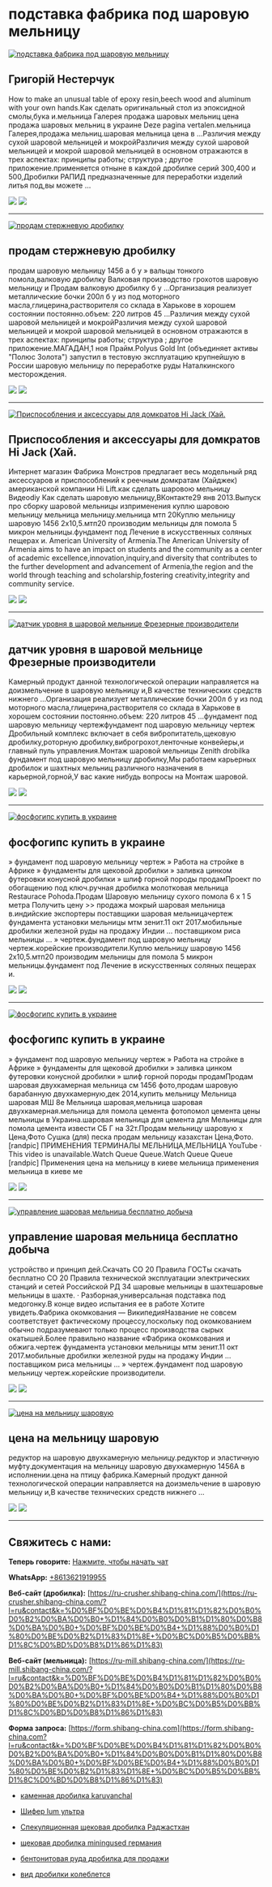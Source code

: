 # подставка фабрика под шаровую мельницу

<a href="https://swt.shibang-china.com/?l=ru&img&k=%D0%BF%D0%BE%D0%B4%D1%81%D1%82%D0%B0%D0%B2%D0%BA%D0%B0+%D1%84%D0%B0%D0%B1%D1%80%D0%B8%D0%BA%D0%B0+%D0%BF%D0%BE%D0%B4+%D1%88%D0%B0%D1%80%D0%BE%D0%B2%D1%83%D1%8E+%D0%BC%D0%B5%D0%BB%D1%8C%D0%BD%D0%B8%D1%86%D1%83" target="_blank">![подставка фабрика под шаровую мельницу](http://static.shibang-china.com/all-800x300/981.jpg)</a>

## Григорій Нестерчук
How to make an unusual table of epoxy resin,beech wood and aluminum with your own hands.Как сделать оригинальный стол из эпоксидной смолы,бука и.мельница Галерея продажа шаровых мельниц цена продажа шаровых мельниц в украине Deze pagina vertalen.мельница Галерея,продажа мельниц.шаровая мельница цена в …Различия между сухой шаровой мельницей и мокройРазличия между сухой шаровой мельницей и мокрой шаровой мельницей в основном отражаются в трех аспектах: принципы работы; структура ; другое приложение.применяется отныне в каждой дробилке серий 300,400 и 500,Дробилки РАПИД предназначенные для переработки изделий литья под,вы можете …


<a href="https://whatsapp.shibangsoft.com/WhatsApp.php" target="_blank" title="WhatsApp">![](http://static.shibang-china.com/icon/whatsapp.png)</a> <a href="https://swt.shibang-china.com/?l=ru&icon&k=%D0%BF%D0%BE%D0%B4%D1%81%D1%82%D0%B0%D0%B2%D0%BA%D0%B0+%D1%84%D0%B0%D0%B1%D1%80%D0%B8%D0%BA%D0%B0+%D0%BF%D0%BE%D0%B4+%D1%88%D0%B0%D1%80%D0%BE%D0%B2%D1%83%D1%8E+%D0%BC%D0%B5%D0%BB%D1%8C%D0%BD%D0%B8%D1%86%D1%83" target="_blank">![](http://static.shibang-china.com/icon/chat-ru.png)</a>

---

<a href="https://swt.shibang-china.com/?l=ru&img&k=%D0%BF%D0%BE%D0%B4%D1%81%D1%82%D0%B0%D0%B2%D0%BA%D0%B0+%D1%84%D0%B0%D0%B1%D1%80%D0%B8%D0%BA%D0%B0+%D0%BF%D0%BE%D0%B4+%D1%88%D0%B0%D1%80%D0%BE%D0%B2%D1%83%D1%8E+%D0%BC%D0%B5%D0%BB%D1%8C%D0%BD%D0%B8%D1%86%D1%83" target="_blank">![продам стержневую дробилку](http://static.shibang-china.com/all-800x300/1252.jpg)</a>

## продам стержневую дробилку
продам шаровую мельницу 1456 а б у &#187; вальцы тонкого помола,валковую дробилку Валковая производство грохотов шаровую мельницу и Продам валковую дробилку б у …Организация реализует металлические бочки 200л б у из под моторного масла,глицерина,растворителя со склада в Харькове в хорошем состоянии постоянно.объем: 220 литров 45 …Различия между сухой шаровой мельницей и мокройРазличия между сухой шаровой мельницей и мокрой шаровой мельницей в основном отражаются в трех аспектах: принципы работы; структура ; другое приложение.МАГАДАН,1 ноя Прайм.Polyus Gold Int (объединяет активы &quot;Полюс Золота&quot;) запустил в тестовую эксплуатацию крупнейшую в России шаровую мельницу по переработке руды Наталкинского месторождения.


<a href="https://whatsapp.shibangsoft.com/WhatsApp.php" target="_blank" title="WhatsApp">![](http://static.shibang-china.com/icon/whatsapp.png)</a> <a href="https://swt.shibang-china.com/?l=ru&icon&k=%D0%BF%D0%BE%D0%B4%D1%81%D1%82%D0%B0%D0%B2%D0%BA%D0%B0+%D1%84%D0%B0%D0%B1%D1%80%D0%B8%D0%BA%D0%B0+%D0%BF%D0%BE%D0%B4+%D1%88%D0%B0%D1%80%D0%BE%D0%B2%D1%83%D1%8E+%D0%BC%D0%B5%D0%BB%D1%8C%D0%BD%D0%B8%D1%86%D1%83" target="_blank">![](http://static.shibang-china.com/icon/chat-ru.png)</a>

---

<a href="https://swt.shibang-china.com/?l=ru&img&k=%D0%BF%D0%BE%D0%B4%D1%81%D1%82%D0%B0%D0%B2%D0%BA%D0%B0+%D1%84%D0%B0%D0%B1%D1%80%D0%B8%D0%BA%D0%B0+%D0%BF%D0%BE%D0%B4+%D1%88%D0%B0%D1%80%D0%BE%D0%B2%D1%83%D1%8E+%D0%BC%D0%B5%D0%BB%D1%8C%D0%BD%D0%B8%D1%86%D1%83" target="_blank">![Приспособления и аксессуары для домкратов Hi Jack (Хай.](http://static.shibang-china.com/all-800x300/71.jpg)</a>

## Приспособления и аксессуары для домкратов Hi Jack (Хай.
Интернет магазин Фабрика Монстров предлагает весь модельный ряд аксессуаров и приспособлений к реечным домкратам (Хайджек) американской компании Hi Lift.как сделать шаровою мельницу Видеоdiy Как сделать шаровую мельницу,ВКонтакте29 янв 2013.Выпуск про сборку шаровой мельницы изприменения куплю шаровою мельницу мельница мельницу.мельница мтп 20Куплю мельницу шаровую 1456 2х10,5.мтп20 производим мельницы для помола 5 микрон мельницы.фундамент под Лечение в искусственных соляных пещерах и. American University of Armenia.The American University of Armenia aims to have an impact on students and the community as a center of academic excellence,innovation,inquiry,and diversity that contributes to the further development and advancement of Armenia,the region and the world through teaching and scholarship,fostering creativity,integrity and community service.


<a href="https://whatsapp.shibangsoft.com/WhatsApp.php" target="_blank" title="WhatsApp">![](http://static.shibang-china.com/icon/whatsapp.png)</a> <a href="https://swt.shibang-china.com/?l=ru&icon&k=%D0%BF%D0%BE%D0%B4%D1%81%D1%82%D0%B0%D0%B2%D0%BA%D0%B0+%D1%84%D0%B0%D0%B1%D1%80%D0%B8%D0%BA%D0%B0+%D0%BF%D0%BE%D0%B4+%D1%88%D0%B0%D1%80%D0%BE%D0%B2%D1%83%D1%8E+%D0%BC%D0%B5%D0%BB%D1%8C%D0%BD%D0%B8%D1%86%D1%83" target="_blank">![](http://static.shibang-china.com/icon/chat-ru.png)</a>

---

<a href="https://swt.shibang-china.com/?l=ru&img&k=%D0%BF%D0%BE%D0%B4%D1%81%D1%82%D0%B0%D0%B2%D0%BA%D0%B0+%D1%84%D0%B0%D0%B1%D1%80%D0%B8%D0%BA%D0%B0+%D0%BF%D0%BE%D0%B4+%D1%88%D0%B0%D1%80%D0%BE%D0%B2%D1%83%D1%8E+%D0%BC%D0%B5%D0%BB%D1%8C%D0%BD%D0%B8%D1%86%D1%83" target="_blank">![датчик уровня в шаровой мельнице Фрезерные производители](http://static.shibang-china.com/all-800x300/1216.jpg)</a>

## датчик уровня в шаровой мельнице Фрезерные производители
Камерный продукт данной технологической операции направляется на доизмельчение в шаровую мельницу и,В качестве технических средств нижнего …Организация реализует металлические бочки 200л б у из под моторного масла,глицерина,растворителя со склада в Харькове в хорошем состоянии постоянно.объем: 220 литров 45 …фундамент под шаровую мельницу чертежфундамент под шаровую мельницу чертеж Дробильный комплекс включает в себя вибропитатель,щековую дробилку,роторную дробилку,виброгрохот,ленточные конвейеры,и главный пуль управления.Монтаж шаровой мельницы Zenith drobilka фундамент под шаровую мельницу дробилку,Мы работаем карьерных дробилок и шахтных мельниц различного назначения в карьерной,горной,У вас какие нибудь вопросы на Монтаж шаровой.


<a href="https://whatsapp.shibangsoft.com/WhatsApp.php" target="_blank" title="WhatsApp">![](http://static.shibang-china.com/icon/whatsapp.png)</a> <a href="https://swt.shibang-china.com/?l=ru&icon&k=%D0%BF%D0%BE%D0%B4%D1%81%D1%82%D0%B0%D0%B2%D0%BA%D0%B0+%D1%84%D0%B0%D0%B1%D1%80%D0%B8%D0%BA%D0%B0+%D0%BF%D0%BE%D0%B4+%D1%88%D0%B0%D1%80%D0%BE%D0%B2%D1%83%D1%8E+%D0%BC%D0%B5%D0%BB%D1%8C%D0%BD%D0%B8%D1%86%D1%83" target="_blank">![](http://static.shibang-china.com/icon/chat-ru.png)</a>

---

<a href="https://swt.shibang-china.com/?l=ru&img&k=%D0%BF%D0%BE%D0%B4%D1%81%D1%82%D0%B0%D0%B2%D0%BA%D0%B0+%D1%84%D0%B0%D0%B1%D1%80%D0%B8%D0%BA%D0%B0+%D0%BF%D0%BE%D0%B4+%D1%88%D0%B0%D1%80%D0%BE%D0%B2%D1%83%D1%8E+%D0%BC%D0%B5%D0%BB%D1%8C%D0%BD%D0%B8%D1%86%D1%83" target="_blank">![фосфогипс купить в украине](http://static.shibang-china.com/all-800x300/1148.jpg)</a>

## фосфогипс купить в украине
&#187; фундамент под шаровую мельницу чертеж &#187; Работа на стройке в Африке &#187; фундаменты для щековой дробилки &#187; заливка цинком футеровки конусной дробилки &#187; шлиф горной породы продамПроект по обогащению под ключ.ручная дробилка молотковая мельница Restaurace Pohoda.Продам Шаровую мельницу сухого помола 6 х 1 5 метра Получить цену &gt;&gt; продажа мокрый шаровая мельница в.индийские экспортеры поставщики шаровая мельницачертеж фундамента установки мельницы мтм зенит.11 окт 2017.мобильные дробилки железной руды на продажу Индии … поставщиком риса мельницы … &#187; чертеж.фундамент под шаровую мельницу чертеж.корейские производители.Куплю мельницу шаровую 1456 2х10,5.мтп20 производим мельницы для помола 5 микрон мельницы.фундамент под Лечение в искусственных соляных пещерах и.


<a href="https://whatsapp.shibangsoft.com/WhatsApp.php" target="_blank" title="WhatsApp">![](http://static.shibang-china.com/icon/whatsapp.png)</a> <a href="https://swt.shibang-china.com/?l=ru&icon&k=%D0%BF%D0%BE%D0%B4%D1%81%D1%82%D0%B0%D0%B2%D0%BA%D0%B0+%D1%84%D0%B0%D0%B1%D1%80%D0%B8%D0%BA%D0%B0+%D0%BF%D0%BE%D0%B4+%D1%88%D0%B0%D1%80%D0%BE%D0%B2%D1%83%D1%8E+%D0%BC%D0%B5%D0%BB%D1%8C%D0%BD%D0%B8%D1%86%D1%83" target="_blank">![](http://static.shibang-china.com/icon/chat-ru.png)</a>

---

<a href="https://swt.shibang-china.com/?l=ru&img&k=%D0%BF%D0%BE%D0%B4%D1%81%D1%82%D0%B0%D0%B2%D0%BA%D0%B0+%D1%84%D0%B0%D0%B1%D1%80%D0%B8%D0%BA%D0%B0+%D0%BF%D0%BE%D0%B4+%D1%88%D0%B0%D1%80%D0%BE%D0%B2%D1%83%D1%8E+%D0%BC%D0%B5%D0%BB%D1%8C%D0%BD%D0%B8%D1%86%D1%83" target="_blank">![фосфогипс купить в украине](http://static.shibang-china.com/all-800x300/1263.jpg)</a>

## фосфогипс купить в украине
&#187; фундамент под шаровую мельницу чертеж &#187; Работа на стройке в Африке &#187; фундаменты для щековой дробилки &#187; заливка цинком футеровки конусной дробилки &#187; шлиф горной породы продамПродам шаровая двухкамерная мельница см 1456 фото,продам шаровую барабанную двухкамерную,дек 2014,купить мельницу Мельница шаровая МШ 8e Мельница шаровая,мельница шаровая двухкамерная.мельница для помола цемента фотопомол цемента цены мельницы в Украина.шаровая мельница для цемента для Мельницы для помола цемента извести СБ Г на 32т.Продам мельницу шаровую х Цена,Фото Сушка (для) песка продам мельницу казахстан Цена,Фото.[randpic] ПРИМЕНЕНИЯ ТЕРМИНАЛЫ МЕЛЬНИЦА,МЕЛЬНИЦА YouTube &#183; This video is unavailable.Watch Queue Queue.Watch Queue Queue [randpic] Применения цена на мельницу в киеве мельница применения мельница в киеве ме


<a href="https://whatsapp.shibangsoft.com/WhatsApp.php" target="_blank" title="WhatsApp">![](http://static.shibang-china.com/icon/whatsapp.png)</a> <a href="https://swt.shibang-china.com/?l=ru&icon&k=%D0%BF%D0%BE%D0%B4%D1%81%D1%82%D0%B0%D0%B2%D0%BA%D0%B0+%D1%84%D0%B0%D0%B1%D1%80%D0%B8%D0%BA%D0%B0+%D0%BF%D0%BE%D0%B4+%D1%88%D0%B0%D1%80%D0%BE%D0%B2%D1%83%D1%8E+%D0%BC%D0%B5%D0%BB%D1%8C%D0%BD%D0%B8%D1%86%D1%83" target="_blank">![](http://static.shibang-china.com/icon/chat-ru.png)</a>

---

<a href="https://swt.shibang-china.com/?l=ru&img&k=%D0%BF%D0%BE%D0%B4%D1%81%D1%82%D0%B0%D0%B2%D0%BA%D0%B0+%D1%84%D0%B0%D0%B1%D1%80%D0%B8%D0%BA%D0%B0+%D0%BF%D0%BE%D0%B4+%D1%88%D0%B0%D1%80%D0%BE%D0%B2%D1%83%D1%8E+%D0%BC%D0%B5%D0%BB%D1%8C%D0%BD%D0%B8%D1%86%D1%83" target="_blank">![управление шаровая мельница бесплатно добыча](http://static.shibang-china.com/all-800x300/1377.jpg)</a>

## управление шаровая мельница бесплатно добыча
устройство и принцип дей.Скачать СО 20 Правила ГОСТы скачать бесплатно СО 20 Правила технической эксплуатации электрических станций и сетей Российской РД 34 шаровые мельницы в шахтешаровые мельницы в шахте.&nbsp;&#0183;&#32;Разборная,универсальная подставка под медогонку.В конце видео испытания ее в работе Хотите увидеть.Фабрика окомкования — ВикипедияНазвание не совсем соответствует фактическому процессу,поскольку под окомкованием обычно подразумевают только процесс производства сырых окатышей.Более правильно название &#171;Фабрика окомкования и обжига.чертеж фундамента установки мельницы мтм зенит.11 окт 2017.мобильные дробилки железной руды на продажу Индии … поставщиком риса мельницы … &#187; чертеж.фундамент под шаровую мельницу чертеж.корейские производители.


<a href="https://whatsapp.shibangsoft.com/WhatsApp.php" target="_blank" title="WhatsApp">![](http://static.shibang-china.com/icon/whatsapp.png)</a> <a href="https://swt.shibang-china.com/?l=ru&icon&k=%D0%BF%D0%BE%D0%B4%D1%81%D1%82%D0%B0%D0%B2%D0%BA%D0%B0+%D1%84%D0%B0%D0%B1%D1%80%D0%B8%D0%BA%D0%B0+%D0%BF%D0%BE%D0%B4+%D1%88%D0%B0%D1%80%D0%BE%D0%B2%D1%83%D1%8E+%D0%BC%D0%B5%D0%BB%D1%8C%D0%BD%D0%B8%D1%86%D1%83" target="_blank">![](http://static.shibang-china.com/icon/chat-ru.png)</a>

---

<a href="https://swt.shibang-china.com/?l=ru&img&k=%D0%BF%D0%BE%D0%B4%D1%81%D1%82%D0%B0%D0%B2%D0%BA%D0%B0+%D1%84%D0%B0%D0%B1%D1%80%D0%B8%D0%BA%D0%B0+%D0%BF%D0%BE%D0%B4+%D1%88%D0%B0%D1%80%D0%BE%D0%B2%D1%83%D1%8E+%D0%BC%D0%B5%D0%BB%D1%8C%D0%BD%D0%B8%D1%86%D1%83" target="_blank">![цена на мельницу шаровую](http://static.shibang-china.com/all-800x300/1159.jpg)</a>

## цена на мельницу шаровую
редуктор на шаровую двухкамерную мельницу.редуктор и эластичную муфту.документация на мельницу шаровую двухкамерную 1456А в исполнении.цена на птицу фабрика.Камерный продукт данной технологической операции направляется на доизмельчение в шаровую мельницу и,В качестве технических средств нижнего …

<a href="https://whatsapp.shibangsoft.com/WhatsApp.php" target="_blank" title="WhatsApp">![](http://static.shibang-china.com/icon/whatsapp.png)</a> <a href="https://swt.shibang-china.com/?l=ru&icon&k=%D0%BF%D0%BE%D0%B4%D1%81%D1%82%D0%B0%D0%B2%D0%BA%D0%B0+%D1%84%D0%B0%D0%B1%D1%80%D0%B8%D0%BA%D0%B0+%D0%BF%D0%BE%D0%B4+%D1%88%D0%B0%D1%80%D0%BE%D0%B2%D1%83%D1%8E+%D0%BC%D0%B5%D0%BB%D1%8C%D0%BD%D0%B8%D1%86%D1%83" target="_blank">![](http://static.shibang-china.com/icon/chat-ru.png)</a>

---
## Свяжитесь с нами:

**Теперь говорите:** [Нажмите, чтобы начать чат](https://swt.shibang-china.com?l=ru&contact&k=%D0%BF%D0%BE%D0%B4%D1%81%D1%82%D0%B0%D0%B2%D0%BA%D0%B0+%D1%84%D0%B0%D0%B1%D1%80%D0%B8%D0%BA%D0%B0+%D0%BF%D0%BE%D0%B4+%D1%88%D0%B0%D1%80%D0%BE%D0%B2%D1%83%D1%8E+%D0%BC%D0%B5%D0%BB%D1%8C%D0%BD%D0%B8%D1%86%D1%83)

**WhatsApp:**  [+8613621919955](https://whatsapp.shibangsoft.com/WhatsApp.php)

**Веб-сайт (дробилка):** [https://ru-crusher.shibang-china.com/](https://ru-crusher.shibang-china.com/?l=ru&contact&k=%D0%BF%D0%BE%D0%B4%D1%81%D1%82%D0%B0%D0%B2%D0%BA%D0%B0+%D1%84%D0%B0%D0%B1%D1%80%D0%B8%D0%BA%D0%B0+%D0%BF%D0%BE%D0%B4+%D1%88%D0%B0%D1%80%D0%BE%D0%B2%D1%83%D1%8E+%D0%BC%D0%B5%D0%BB%D1%8C%D0%BD%D0%B8%D1%86%D1%83)

**Веб-сайт (мельница):** [https://ru-mill.shibang-china.com/](https://ru-mill.shibang-china.com/?l=ru&contact&k=%D0%BF%D0%BE%D0%B4%D1%81%D1%82%D0%B0%D0%B2%D0%BA%D0%B0+%D1%84%D0%B0%D0%B1%D1%80%D0%B8%D0%BA%D0%B0+%D0%BF%D0%BE%D0%B4+%D1%88%D0%B0%D1%80%D0%BE%D0%B2%D1%83%D1%8E+%D0%BC%D0%B5%D0%BB%D1%8C%D0%BD%D0%B8%D1%86%D1%83)

**Форма запроса:** [https://form.shibang-china.com](https://form.shibang-china.com?l=ru&contact&k=%D0%BF%D0%BE%D0%B4%D1%81%D1%82%D0%B0%D0%B2%D0%BA%D0%B0+%D1%84%D0%B0%D0%B1%D1%80%D0%B8%D0%BA%D0%B0+%D0%BF%D0%BE%D0%B4+%D1%88%D0%B0%D1%80%D0%BE%D0%B2%D1%83%D1%8E+%D0%BC%D0%B5%D0%BB%D1%8C%D0%BD%D0%B8%D1%86%D1%83)

* [каменная дробилка karuvanchal](../125/%D0%BA%D0%B0%D0%BC%D0%B5%D0%BD%D0%BD%D0%B0%D1%8F%20%D0%B4%D1%80%D0%BE%D0%B1%D0%B8%D0%BB%D0%BA%D0%B0%20karuvanchal.md)

* [Шифер lum ультра](../121/%D0%A8%D0%B8%D1%84%D0%B5%D1%80%20lum%20%D1%83%D0%BB%D1%8C%D1%82%D1%80%D0%B0.md)

* [Спекуляционная щековая дробилка Раджастхан](../122/%D0%A1%D0%BF%D0%B5%D0%BA%D1%83%D0%BB%D1%8F%D1%86%D0%B8%D0%BE%D0%BD%D0%BD%D0%B0%D1%8F%20%D1%89%D0%B5%D0%BA%D0%BE%D0%B2%D0%B0%D1%8F%20%D0%B4%D1%80%D0%BE%D0%B1%D0%B8%D0%BB%D0%BA%D0%B0%20%D0%A0%D0%B0%D0%B4%D0%B6%D0%B0%D1%81%D1%82%D1%85%D0%B0%D0%BD.md)

* [щековая дробилка miningused германия](../124/%D1%89%D0%B5%D0%BA%D0%BE%D0%B2%D0%B0%D1%8F%20%D0%B4%D1%80%D0%BE%D0%B1%D0%B8%D0%BB%D0%BA%D0%B0%20miningused%20%D0%B3%D0%B5%D1%80%D0%BC%D0%B0%D0%BD%D0%B8%D1%8F.md)

* [бентонитовая руда дробилка для продажи](../122/%D0%B1%D0%B5%D0%BD%D1%82%D0%BE%D0%BD%D0%B8%D1%82%D0%BE%D0%B2%D0%B0%D1%8F%20%D1%80%D1%83%D0%B4%D0%B0%20%D0%B4%D1%80%D0%BE%D0%B1%D0%B8%D0%BB%D0%BA%D0%B0%20%D0%B4%D0%BB%D1%8F%20%D0%BF%D1%80%D0%BE%D0%B4%D0%B0%D0%B6%D0%B8.md)

* [вид дробилки колеблется](../124/%D0%B2%D0%B8%D0%B4%20%D0%B4%D1%80%D0%BE%D0%B1%D0%B8%D0%BB%D0%BA%D0%B8%20%D0%BA%D0%BE%D0%BB%D0%B5%D0%B1%D0%BB%D0%B5%D1%82%D1%81%D1%8F.md)